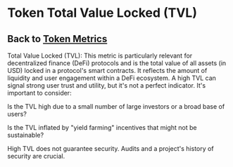 # Token Total Value Locked (TVL)

## Back to [Token Metrics](token_metrics)

Total Value Locked (TVL): This metric is particularly relevant for decentralized finance (DeFi) protocols and is the total value of all assets (in USD) locked in a protocol's smart contracts. It reflects the amount of liquidity and user engagement within a DeFi ecosystem. A high TVL can signal strong user trust and utility, but it's not a perfect indicator. It's important to consider:

Is the TVL high due to a small number of large investors or a broad base of users?

Is the TVL inflated by "yield farming" incentives that might not be sustainable?

High TVL does not guarantee security. Audits and a project's history of security are crucial.

